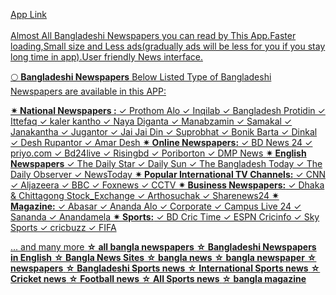 


<p><a href="https://play.google.com/store/apps/details?id=com.news.newspaperread" target="myFrame">App Link
  <br>
<br>
Almost All Bangladeshi Newspapers you can read by This App.Faster loading,Small size and Less ads(gradually ads will be less for you if you stay long time in app).User friendly News interface.

🌕 <b>Bangladeshi Newspapers</b>
Below Listed Type of Bangladeshi Newspapers are available in this APP: 

<b>✴ National Newspapers :</b>
✓ Prothom Alo
✓ Inqilab
✓ Bangladesh Protidin
✓ Ittefaq
✓ kaler kantho 
✓ Naya Diganta
✓ Manabzamin
✓ Samakal
✓ Janakantha
✓ Jugantor
✓ Jai Jai Din
✓ Suprobhat
✓ Bonik Barta
✓ Dinkal
✓ Desh Rupantor
✓ Amar Desh
<b>✴ Online Newspapers:</b>
✓ BD News 24
✓ priyo.com
✓ Bd24live
✓ Risingbd
✓ Poriborton
✓ DMP News
<b>✴ English Newspapers</b>
✓ The Daily Star
✓ Daily Sun
✓ The Bangladesh Today
✓ The Daily Observer
✓ NewsToday
<b>✴ Popular International TV Channels:</b>
✓ CNN
✓ Aljazeera
✓ BBC
✓ Foxnews
✓ CCTV
<b>✴ Business Newspapers:</b>
✓ Dhaka & Chittagong Stock_Exchange
✓ Arthosuchak
✓ Sharenews24
<b>✴ Magazine:</b>
✓ Abasar
✓ Ananda Alo
✓ Corporate
✓ Campus Live 24
✓ Sananda
✓ Anandamela
<b>✴ Sports:</b>
✓ BD Cric Time
✓ ESPN Cricinfo
✓ Sky Sports
✓ cricbuzz
✓ FIFA

... and many more
<b>☆ all bangla newspapers</b> 
<b>☆ Bangladeshi Newspapers in English</b> 
<b>☆ Bangla News Sites</b> 
<b>☆ bangla news</b> 
<b>☆ bangla newspaper</b> 
<b>☆ newspapers</b> 
<b>☆ Bangladeshi Sports news</b>
<b>☆ International Sports news</b>
<b>☆ Cricket news</b>
<b>☆ Football news</b>
<b>☆ All Sports news</b>
<b>☆ bangla magazine</b>
